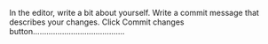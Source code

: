 In the editor, write a bit about yourself.
Write a commit message that describes your changes.
Click Commit changes button.........................................
